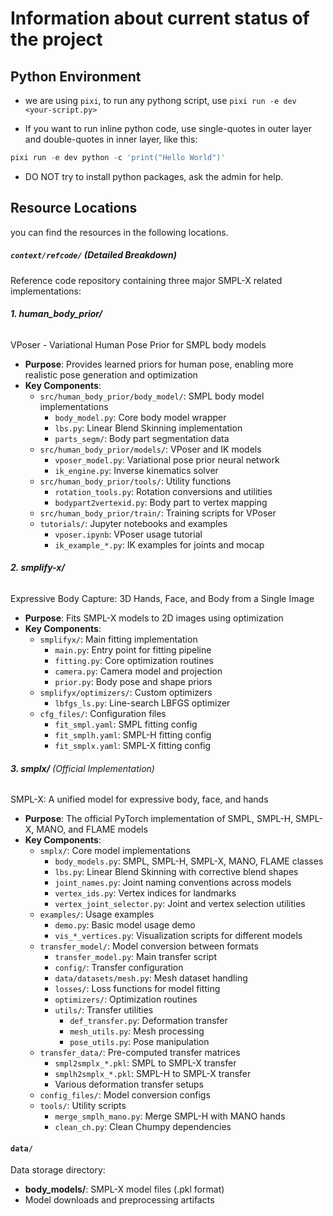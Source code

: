 # Information about current status of the project

## Python Environment

- we are using `pixi`, to run any pythong script, use `pixi run -e dev <your-script.py>`
  
- If you want to run inline python code, use single-quotes in outer layer and double-quotes in inner layer, like this:

```powershell
pixi run -e dev python -c 'print("Hello World")'
```

- DO NOT try to install python packages, ask the admin for help.

## Resource Locations

you can find the resources in the following locations.

##### `context/refcode/` (Detailed Breakdown)
Reference code repository containing three major SMPL-X related implementations:

###### **1. human_body_prior/**
VPoser - Variational Human Pose Prior for SMPL body models
- **Purpose**: Provides learned priors for human pose, enabling more realistic pose generation and optimization
- **Key Components**:
  - `src/human_body_prior/body_model/`: SMPL body model implementations
    - `body_model.py`: Core body model wrapper
    - `lbs.py`: Linear Blend Skinning implementation
    - `parts_segm/`: Body part segmentation data
  - `src/human_body_prior/models/`: VPoser and IK models
    - `vposer_model.py`: Variational pose prior neural network
    - `ik_engine.py`: Inverse kinematics solver
  - `src/human_body_prior/tools/`: Utility functions
    - `rotation_tools.py`: Rotation conversions and utilities
    - `bodypart2vertexid.py`: Body part to vertex mapping
  - `src/human_body_prior/train/`: Training scripts for VPoser
  - `tutorials/`: Jupyter notebooks and examples
    - `vposer.ipynb`: VPoser usage tutorial
    - `ik_example_*.py`: IK examples for joints and mocap

###### **2. smplify-x/**
Expressive Body Capture: 3D Hands, Face, and Body from a Single Image
- **Purpose**: Fits SMPL-X models to 2D images using optimization
- **Key Components**:
  - `smplifyx/`: Main fitting implementation
    - `main.py`: Entry point for fitting pipeline
    - `fitting.py`: Core optimization routines
    - `camera.py`: Camera model and projection
    - `prior.py`: Body pose and shape priors
  - `smplifyx/optimizers/`: Custom optimizers
    - `lbfgs_ls.py`: Line-search LBFGS optimizer
  - `cfg_files/`: Configuration files
    - `fit_smpl.yaml`: SMPL fitting config
    - `fit_smplh.yaml`: SMPL-H fitting config
    - `fit_smplx.yaml`: SMPL-X fitting config

###### **3. smplx/** (Official Implementation)
SMPL-X: A unified model for expressive body, face, and hands
- **Purpose**: The official PyTorch implementation of SMPL, SMPL-H, SMPL-X, MANO, and FLAME models
- **Key Components**:
  - `smplx/`: Core model implementations
    - `body_models.py`: SMPL, SMPL-H, SMPL-X, MANO, FLAME classes
    - `lbs.py`: Linear Blend Skinning with corrective blend shapes
    - `joint_names.py`: Joint naming conventions across models
    - `vertex_ids.py`: Vertex indices for landmarks
    - `vertex_joint_selector.py`: Joint and vertex selection utilities
  - `examples/`: Usage examples
    - `demo.py`: Basic model usage demo
    - `vis_*_vertices.py`: Visualization scripts for different models
  - `transfer_model/`: Model conversion between formats
    - `transfer_model.py`: Main transfer script
    - `config/`: Transfer configuration
    - `data/datasets/mesh.py`: Mesh dataset handling
    - `losses/`: Loss functions for model fitting
    - `optimizers/`: Optimization routines
    - `utils/`: Transfer utilities
      - `def_transfer.py`: Deformation transfer
      - `mesh_utils.py`: Mesh processing
      - `pose_utils.py`: Pose manipulation
  - `transfer_data/`: Pre-computed transfer matrices
    - `smpl2smplx_*.pkl`: SMPL to SMPL-X transfer
    - `smplh2smplx_*.pkl`: SMPL-H to SMPL-X transfer
    - Various deformation transfer setups
  - `config_files/`: Model conversion configs
  - `tools/`: Utility scripts
    - `merge_smplh_mano.py`: Merge SMPL-H with MANO hands
    - `clean_ch.py`: Clean Chumpy dependencies

#### `data/`
Data storage directory:
- **body_models/**: SMPL-X model files (.pkl format)
- Model downloads and preprocessing artifacts